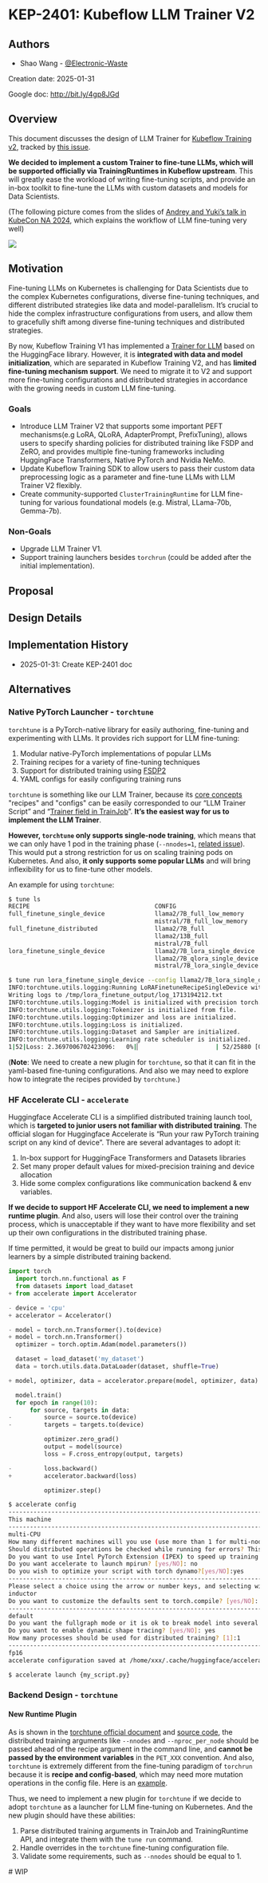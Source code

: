 # KEP-2401: Kubeflow LLM Trainer V2

## Authors

- Shao Wang - [@Electronic-Waste](https://github.com/Electronic-Waste)

Creation date: 2025-01-31

Google doc: http://bit.ly/4gp8JGd

## Overview

This document discusses the design of LLM Trainer for [Kubeflow Training v2](../2170-kubeflow-training-v2/README.md), tracked by [this issue](https://github.com/kubeflow/training-operator/issues/2401).

**We decided to implement a custom Trainer to fine-tune LLMs, which will be supported officially via TrainingRuntimes in Kubeflow upstream**. This will greatly ease the workload of writing fine-tuning scripts, and provide an in-box toolkit to fine-tune the LLMs with custom datasets and models for Data Scientists.

(The following picture comes from the slides of [Andrey and Yuki’s talk in KubeCon NA 2024](https://kccncna2024.sched.com/event/1i7nV?iframe=no), which explains the workflow of LLM fine-tuning very well)

![](./llm-fine-tuning-lifecycle.png)

## Motivation

Fine-tuning LLMs on Kubernetes is challenging for Data Scientists due to the complex Kubernetes configurations, diverse fine-tuning techniques, and different distributed strategies like data and model-parallelism. It’s crucial to hide the complex infrastructure configurations from users, and allow them to gracefully shift among diverse fine-tuning techniques and distributed strategies.

By now, Kubeflow Training V1 has implemented a [Trainer for LLM](../2003-train-api/README.md) based on the HuggingFace library. However, it is **integrated with data and model initialization**, which are separated in Kubeflow Training V2, and has **limited fine-tuning mechanism support**. We need to migrate it to V2 and support more fine-tuning configurations and distributed strategies in accordance with the growing needs in custom LLM fine-tuning.

### Goals

- Introduce LLM Trainer V2 that supports some important PEFT mechanisms(e.g LoRA, QLoRA, AdapterPrompt, PrefixTuning), allows users to specify sharding policies for distributed training like FSDP and ZeRO, and provides multiple fine-tuning frameworks including HuggingFace Transformers, Native PyTorch and Nvidia NeMo.
- Update Kubeflow Training SDK to allow users to pass their custom data preprocessing logic as a parameter and fine-tune LLMs with LLM Trainer V2 flexibly.
- Create community-supported `ClusterTrainingRuntime` for LLM fine-tuning for various foundational models (e.g. Mistral, LLama-70b, Gemma-7b).

### Non-Goals

- Upgrade LLM Trainer V1.
- Support training launchers besides `torchrun` (could be added after the initial implementation).

## Proposal

## Design Details

## Implementation History

- 2025-01-31: Create KEP-2401 doc

## Alternatives

### Native PyTorch Launcher - `torchtune`

`torchtune` is a PyTorch-native library for easily authoring, fine-tuning and experimenting with LLMs. It provides rich support for LLM fine-tuning:

1. Modular native-PyTorch implementations of popular LLMs
2. Training recipes for a variety of fine-tuning techniques
3. Support for distributed training using [FSDP2](https://github.com/pytorch/torchtitan/blob/main/docs/fsdp.md)
4. YAML configs for easily configuring training runs

`torchtune` is something like our LLM Trainer, because its [core concepts](https://pytorch.org/torchtune/main/overview.html#key-concepts) "recipes" and "configs" can be easily corresponded to our “LLM Trainer Script” and “[Trainer field in TrainJob](https://github.com/kubeflow/training-operator/blob/cf741267f8f8ec96592178532b6787bab3f11110/pkg/apis/kubeflow.org/v2alpha1/trainjob_types.go#L110-L111)”. **It’s the easiest way for us to implement the LLM Trainer**.

**However, `torchtune` only supports single-node training**, which means that we can only have 1 pod in the training phase (`--nnodes=1`, [related issue](https://github.com/pytorch/torchtune/issues/2018)). This would put a strong restriction for us on scaling training pods on Kubernetes. And also, **it only supports some popular LLMs** and will bring inflexibility for us to fine-tune other models.

An example for using `torchtune`:

```bash
$ tune ls
RECIPE                                   CONFIG
full_finetune_single_device              llama2/7B_full_low_memory
                                         mistral/7B_full_low_memory
full_finetune_distributed                llama2/7B_full
                                         llama2/13B_full
                                         mistral/7B_full
lora_finetune_single_device              llama2/7B_lora_single_device
                                         llama2/7B_qlora_single_device
                                         mistral/7B_lora_single_device

$ tune run lora_finetune_single_device --config llama2/7B_lora_single_device epochs=1
INFO:torchtune.utils.logging:Running LoRAFinetuneRecipeSingleDevice with resolved config:
Writing logs to /tmp/lora_finetune_output/log_1713194212.txt
INFO:torchtune.utils.logging:Model is initialized with precision torch.bfloat16.
INFO:torchtune.utils.logging:Tokenizer is initialized from file.
INFO:torchtune.utils.logging:Optimizer and loss are initialized.
INFO:torchtune.utils.logging:Loss is initialized.
INFO:torchtune.utils.logging:Dataset and Sampler are initialized.
INFO:torchtune.utils.logging:Learning rate scheduler is initialized.
1|52|Loss: 2.3697006702423096:   0%|▏                     | 52/25880 [00:24<3:55:01,  1.83it/s]
```

(**Note**: We need to create a new plugin for `torchtune`, so that it can fit in the yaml-based fine-tuning configurations. And also we may need to explore how to integrate the recipes provided by `torchtune`.)

### HF Accelerate CLI - `accelerate`

Huggingface Accelerate CLI is a simplified distributed training launch tool, which is **targeted to junior users not familiar with distributed training**. The official slogan for Huggingface Accelerate is “Run your raw PyTorch training script on any kind of device”. There are several advantages to adopt it:

1. In-box support for HuggingFace Transformers and Datasets libraries
2. Set many proper default values for mixed-precision training and device allocation
3. Hide some complex configurations like communication backend & env variables.

**If we decide to support HF Accelerate CLI, we need to implement a new runtime plugin**. And also, users will lose their control over the training process, which is unacceptable if they want to have more flexibility and set up their own configurations in the distributed training phase.

If time permitted, it would be great to build our impacts among junior learners by a simple distributed training backend.

```python
import torch
  import torch.nn.functional as F
  from datasets import load_dataset
+ from accelerate import Accelerator

- device = 'cpu'
+ accelerator = Accelerator()

- model = torch.nn.Transformer().to(device)
+ model = torch.nn.Transformer()
  optimizer = torch.optim.Adam(model.parameters())

  dataset = load_dataset('my_dataset')
  data = torch.utils.data.DataLoader(dataset, shuffle=True)

+ model, optimizer, data = accelerator.prepare(model, optimizer, data)

  model.train()
  for epoch in range(10):
      for source, targets in data:
-         source = source.to(device)
-         targets = targets.to(device)

          optimizer.zero_grad()
          output = model(source)
          loss = F.cross_entropy(output, targets)

-         loss.backward()
+         accelerator.backward(loss)

          optimizer.step()

```

```bash
$ accelerate config                              
-------------------------------------------------------------------------------------------------------------------------------------In which compute environment are you running?
This machine                                                                                                                         
-------------------------------------------------------------------------------------------------------------------------------------Which type of machine are you using?                                                                                                 
multi-CPU                                                                                                                            
How many different machines will you use (use more than 1 for multi-node training)? [1]:                                             
Should distributed operations be checked while running for errors? This can avoid timeout issues but will be slower. [yes/NO]: yes   
Do you want to use Intel PyTorch Extension (IPEX) to speed up training on CPU? [yes/NO]:yes                                          
Do you want accelerate to launch mpirun? [yes/NO]: no                                                                                
Do you wish to optimize your script with torch dynamo?[yes/NO]:yes                                                                   
-------------------------------------------------------------------------------------------------------------------------------------Which dynamo backend would you like to use?                                                                                          
Please select a choice using the arrow or number keys, and selecting with enter                                                      
inductor                                                                                                                             
Do you want to customize the defaults sent to torch.compile? [yes/NO]: yes                                                           
-------------------------------------------------------------------------------------------------------------------------------------Which mode do you want to use?                                                                                                       
default                                                                                                                              
Do you want the fullgraph mode or it is ok to break model into several subgraphs? [yes/NO]: yes                                      
Do you want to enable dynamic shape tracing? [yes/NO]: yes                                                                           
How many processes should be used for distributed training? [1]:1                                                                    
-------------------------------------------------------------------------------------------------------------------------------------Do you wish to use mixed precision?                                                                                                  
fp16                                                                                                                                 
accelerate configuration saved at /home/xxx/.cache/huggingface/accelerate/default_config.yaml

$ accelerate launch {my_script.py}
```

### Backend Design - `torchtune`

#### New Runtime Plugin

As is shown in the [torchtune official document](https://pytorch.org/torchtune/main/tune_cli.html#run-a-recipe) and [source code](https://github.com/pytorch/torchtune/blob/75965d4281b9b76c454630d015221b9933c77bf3/torchtune/_cli/run.py#L113-L118), the distributed training arguments like `--nnodes` and `--nproc_per_node` should be passed ahead of the recipe argument in the command line, and **cannot be passed by the environment variables** in the `PET_XXX` convention. And also, `torchtune` is extremely different from the fine-tuning paradigm of `torchrun` because it is **recipe and config-based**, which may need more mutation operations in the config file. Here is an [example](https://github.com/Electronic-Waste/kubeflow-llm-trainer/blob/main/torchtune-llm-finetuning.yaml).

Thus, we need to implement a new plugin for `torchtune` if we decide to adopt `torchtune` as a launcher for LLM fine-tuning on Kubernetes. And the new plugin should have these abilities:

1. Parse distributed training arguments in TrainJob and TrainingRuntime API, and integrate them with the `tune run` command.
2. Handle overrides in the `torchtune` fine-tuning configuration file.
3. Validate some requirements, such as `--nnodes` should be equal to 1.

\# WIP
